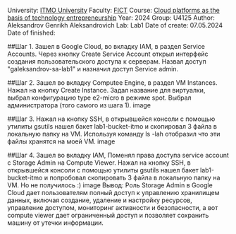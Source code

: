 University: [ITMO University](https://itmo.ru/ru/)
Faculty: [FICT](https://fict.itmo.ru)
Course: [Cloud platforms as the basis of technology entrepreneurship](https://itmo-ict-faculty.github.io/cloud-platforms-as-the-basis-of-technology-entrepreneurship/)
Year: 2024
Group: U4125
Author: Aleksandrov Genrikh Aleksandrovich
Lab: Lab1
Date of create: 07.05.2024
Date of finished: 


##Шаг 1.
Зашел в Google Cloud, во вкладку IAM, в раздел Service Accounts. Через кнопку Create Service Account открыл интерфейс создания пользовательского доступа к серверам. Назвал доступ "galeksandrov-sa-lab1" и назначил доступ Service admin.

##Шаг 2.
Зашел во вкладку Computee Engine, в раздел VM Instances. Нажал на кнопку Create Instance. Задал название для виртуалки, выбрал конфигурацию type e2-micro в режиме spot. Выбрал администратора (того самого из шага 1). image

##Шаг 3.
Нажал на кнопку SSH, в открывшейся консоли с помощью утилиты gsutils нашел бакет lab1-bucket-itmo и скопировал 3 файла в локальную папку на VM. Используя команду ls -lah отобразил что эти файлы хранятся на моей VM. image

##Шаг 4.
Зашел во вкладку IAM, Поменял права доступа service account с Storage Admin на Compute Viewer. Нажал на кнопку SSH, в открывшейся консоли с помощью утилиты gsutils нашел бакет lab1-bucket-itmo и попробовал скопировать 3 файла в локальную папку на VM. Но не получилось :) image Вывод: Роль Storage Admin в Google Cloud дает пользователям полный доступ к управлению хранилищем данных, включая создание, удаление и настройку ресурсов, управление доступом, мониторинг активности и безопасности, а вот compute viewer дает ограниченный доступ и позволяет сохранить машину от утечки информации.
